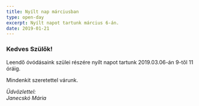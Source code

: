 ```yaml
---
title: Nyílt nap márciusban
type: open-day
excerpt: Nyílt napot tartunk március 6-án.
date: 2019-01-21
---
```


### Kedves Szülők!

Leendő óvódásaink szülei részére nyílt napot tartunk 2019.03.06-án 9-től 11 óráig.

Mindenkit szeretettel várunk.

*Üdvözlettel:*<br>
*Janecskó Mária*